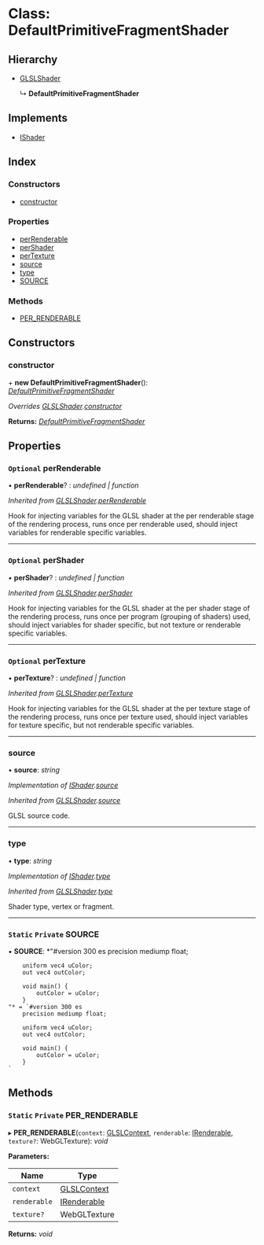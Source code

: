 
# Class: DefaultPrimitiveFragmentShader

## Hierarchy

* [GLSLShader](glslshader.md)

  ↳ **DefaultPrimitiveFragmentShader**

## Implements

* [IShader](../interfaces/ishader.md)

## Index

### Constructors

* [constructor](defaultprimitivefragmentshader.md#constructor)

### Properties

* [perRenderable](defaultprimitivefragmentshader.md#optional-perrenderable)
* [perShader](defaultprimitivefragmentshader.md#optional-pershader)
* [perTexture](defaultprimitivefragmentshader.md#optional-pertexture)
* [source](defaultprimitivefragmentshader.md#source)
* [type](defaultprimitivefragmentshader.md#type)
* [SOURCE](defaultprimitivefragmentshader.md#static-private-source)

### Methods

* [PER_RENDERABLE](defaultprimitivefragmentshader.md#static-private-per_renderable)

## Constructors

###  constructor

\+ **new DefaultPrimitiveFragmentShader**(): *[DefaultPrimitiveFragmentShader](defaultprimitivefragmentshader.md)*

*Overrides [GLSLShader](glslshader.md).[constructor](glslshader.md#constructor)*

**Returns:** *[DefaultPrimitiveFragmentShader](defaultprimitivefragmentshader.md)*

## Properties

### `Optional` perRenderable

• **perRenderable**? : *undefined | function*

*Inherited from [GLSLShader](glslshader.md).[perRenderable](glslshader.md#optional-perrenderable)*

Hook for injecting variables for the GLSL shader at the
per renderable stage of the rendering process, runs once
per renderable used, should inject variables for renderable
specific variables.

___

### `Optional` perShader

• **perShader**? : *undefined | function*

*Inherited from [GLSLShader](glslshader.md).[perShader](glslshader.md#optional-pershader)*

Hook for injecting variables for the GLSL shader at the
per shader stage of the rendering process, runs once
per program (grouping of shaders) used, should inject
variables for shader specific, but not texture or renderable
specific variables.

___

### `Optional` perTexture

• **perTexture**? : *undefined | function*

*Inherited from [GLSLShader](glslshader.md).[perTexture](glslshader.md#optional-pertexture)*

Hook for injecting variables for the GLSL shader at the
per texture stage of the rendering process, runs once
per texture used, should inject variables for texture specific,
but not renderable specific variables.

___

###  source

• **source**: *string*

*Implementation of [IShader](../interfaces/ishader.md).[source](../interfaces/ishader.md#source)*

*Inherited from [GLSLShader](glslshader.md).[source](glslshader.md#source)*

GLSL source code.

___

###  type

• **type**: *string*

*Implementation of [IShader](../interfaces/ishader.md).[type](../interfaces/ishader.md#type)*

*Inherited from [GLSLShader](glslshader.md).[type](glslshader.md#type)*

Shader type, vertex or fragment.

___

### `Static` `Private` SOURCE

▪ **SOURCE**: *"#version 300 es
        precision mediump float;

        uniform vec4 uColor;
        out vec4 outColor;

        void main() {
            outColor = uColor;
        }
    "* = `#version 300 es
        precision mediump float;

        uniform vec4 uColor;
        out vec4 outColor;

        void main() {
            outColor = uColor;
        }
    `

## Methods

### `Static` `Private` PER_RENDERABLE

▸ **PER_RENDERABLE**(`context`: [GLSLContext](glslcontext.md), `renderable`: [IRenderable](../interfaces/irenderable.md), `texture?`: WebGLTexture): *void*

**Parameters:**

Name | Type |
------ | ------ |
`context` | [GLSLContext](glslcontext.md) |
`renderable` | [IRenderable](../interfaces/irenderable.md) |
`texture?` | WebGLTexture |

**Returns:** *void*
